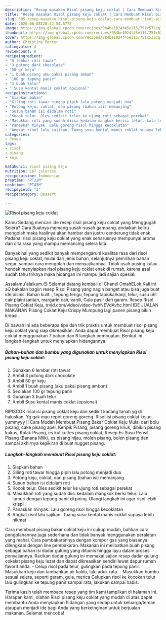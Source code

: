 ```yaml
---
description: "Resep masakan Risol pisang keju coklat | Cara Membuat Risol pisang keju coklat Yang Lezat"
title: "Resep masakan Risol pisang keju coklat | Cara Membuat Risol pisang keju coklat Yang Lezat"
slug: 305-resep-masakan-risol-pisang-keju-coklat-cara-membuat-risol-pisang-keju-coklat-yang-lezat
date: 2020-06-08T20:42:54.577Z
image: https://img-global.cpcdn.com/recipes/984be1024f45e115/751x532cq70/risol-pisang-keju-coklat-foto-resep-utama.jpg
thumbnail: https://img-global.cpcdn.com/recipes/984be1024f45e115/751x532cq70/risol-pisang-keju-coklat-foto-resep-utama.jpg
cover: https://img-global.cpcdn.com/recipes/984be1024f45e115/751x532cq70/risol-pisang-keju-coklat-foto-resep-utama.jpg
author: Christina Porter
ratingvalue: 4
reviewcount: 8
recipeingredient:
- "6 lembar roti tawar"
- "3 potong dark chocolate"
- "50 gr keju"
- "1 buah pisang aku pakai pisang ambon"
- "100 gr tepung panir"
- "3 buah telur"
- " Susu kental manis coklat opsional"
recipeinstructions:
- "Siapkan bahan"
- "Giling roti tawar hingga pipih lalu potong menjadi dua"
- "Potong keju, coklat, dan pisang (bahan isi) memanjang"
- "Susun bahan isi didalam roti"
- "Kocok telur. Oles sedikit telur ke ujung roti sebagai perekat"
- "Masukkan roti yang sudah diisi kedalam mangkok berisi telur. Lalu lumuri dengan tepung panir di piring. Ulangi langkah ini agar risol lebih krispi"
- "Panaskan minyak. Lalu goreng risol hingga kecoklatan"
- "Angkat risol lalu sajikan. Tuang susu kental manis coklat supaya lebih nikmat"
categories:
- Resep
tags:
- risol
- pisang
- keju

katakunci: risol pisang keju 
nutrition: 167 calories
recipecuisine: Indonesian
preptime: "PT22M"
cooktime: "PT43M"
recipeyield: "3"
recipecategory: Dessert

---
```



![Risol pisang keju coklat](https://img-global.cpcdn.com/recipes/984be1024f45e115/751x532cq70/risol-pisang-keju-coklat-foto-resep-utama.jpg)

Kamu Sedang mencari ide resep risol pisang keju coklat yang Menggugah Selera? Cara Buatnya memang susah-susah gampang. andaikan keliru mengolah maka hasilnya akan hambar dan justru cenderung tidak enak. Padahal risol pisang keju coklat yang enak seharusnya mempunyai aroma dan cita rasa yang mampu memancing selera kita.

Banyak hal yang sedikit banyak mempengaruhi kualitas rasa dari risol pisang keju coklat, mulai dari jenis bahan, selanjutnya pemilihan bahan segar, sampai cara mengolah dan menyajikannya. Tidak usah pusing kalau hendak menyiapkan risol pisang keju coklat enak di rumah, karena asal sudah tahu triknya maka hidangan ini mampu jadi sajian spesial.

Assalamu&#39;alaikum.😊 Selamat datang kembali di Chanel OmahELok Kali ini aQ bakalan bagiin resep Risol Pisang yang nagih banget atau bisa juga buat ide bisnis. Bahan kulit :, tepung terigu, tepung tapioka/kanji, telur, susu uht cair plain/santan, margarin cair, vanili, Gula pasir dan garam. Resep Risol Pisang Coklat Keju. trvid.com/video/video-fwhNEVdAvhc.html IDE JUALAN MAKANAN Pisang Coklat Keju Crispy Mumpung lagi panen pisang bikin kreasi.


Di bawah ini ada beberapa tips dan trik praktis untuk membuat risol pisang keju coklat yang siap dikreasikan. Anda dapat membuat Risol pisang keju coklat menggunakan 7 bahan dan 8 langkah pembuatan. Berikut ini langkah-langkah untuk menyiapkan hidangannya.

<!--inarticleads1-->

##### Bahan-bahan dan bumbu yang digunakan untuk menyiapkan Risol pisang keju coklat:

1. Gunakan 6 lembar roti tawar
1. Ambil 3 potong dark chocolate
1. Ambil 50 gr keju
1. Ambil 1 buah pisang (aku pakai pisang ambon)
1. Sediakan 100 gr tepung panir
1. Gunakan 3 buah telur
1. Ambil  Susu kental manis coklat (opsional)


RIPISCOK risol isi pisang coklat keju dan sedikit kacang tanah yg di haluskan. Yg gak mau repot goreng goreng. Risol isi pisang coklat kejuu. yummyyy !! Cara Mudah Membuat Pisang Bakar Coklat Keju Mulai dari bolu pisang, cake pisang apel, Keripik Pisang, pisang goreng kriuk, dibikin pisang kukus, Kolak Pisang, es kul kul/es pisang coklat, Resep Es Susu Pensil Pisang (Banana Milk), es pisang hijau, molen pisang, bolen pisang dan sampai akhirnya kepikiran di buat nugget pisang. 

<!--inarticleads2-->

##### Langkah-langkah membuat Risol pisang keju coklat:

1. Siapkan bahan
1. Giling roti tawar hingga pipih lalu potong menjadi dua
1. Potong keju, coklat, dan pisang (bahan isi) memanjang
1. Susun bahan isi didalam roti
1. Kocok telur. Oles sedikit telur ke ujung roti sebagai perekat
1. Masukkan roti yang sudah diisi kedalam mangkok berisi telur. Lalu lumuri dengan tepung panir di piring. Ulangi langkah ini agar risol lebih krispi
1. Panaskan minyak. Lalu goreng risol hingga kecoklatan
1. Angkat risol lalu sajikan. Tuang susu kental manis coklat supaya lebih nikmat


Cara membuat pisang bakar coklat keju ini cukup mudah, bahkan cara pengolahannya juga sederhana dan tidak banyak menggunakan peralatan yang mahal. Cara pembakarannya dengan kompor gas yang biasanya dilengkapi dengan line pembakaran. Makanan ini melibatkan buah pisang sebagai bahan isi dadar gulung yang ditumis hingga layu dalam proses penyajiannya. Racikan dadar gulung ini memakai sajian resep dadar gulung cokelat pisang keju lezat dan dapat dikreasikan sendiri lewat dapur rumah favorit anda. - Celup risol pada telur, gulingkan pada tepung panir. Masukkan keju dan tambahkan air kaldu, lalu aduk rata. - Masukkan bumbu sesuai selera, seperti garam, gula, merica Celupkan risol ke kocokan telur lalu gulingkan ke tepung panir sampai rata, lakukan sampai habis. 

Terima kasih telah membaca resep yang tim kami tampilkan di halaman ini. Harapan kami, olahan Risol pisang keju coklat yang mudah di atas dapat membantu Anda menyiapkan hidangan yang sedap untuk keluarga/teman ataupun menjadi ide bagi Anda yang berkeinginan untuk berjualan makanan. Selamat mencoba!
